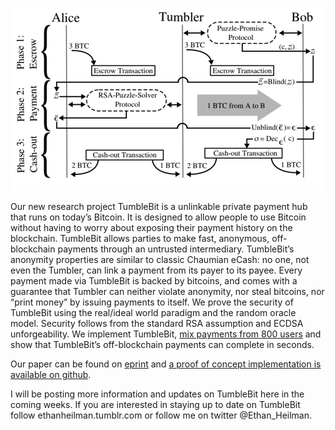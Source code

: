 ![](figs/tumblr_inline_od41pjZa0l1qf5p6p_500.png)

Our new research project TumbleBit is a unlinkable private payment hub that runs on today’s Bitcoin. It is designed to allow people to use Bitcoin without having to worry about exposing their payment history on the blockchain. TumbleBit allows parties to make fast, anonymous, off-blockchain payments through an untrusted intermediary. TumbleBit’s anonymity properties are similar to classic Chaumian eCash: no one, not even the Tumbler, can link a payment from its payer to its payee. Every payment made via TumbleBit is backed by bitcoins, and comes with a guarantee that Tumbler can neither violate anonymity, nor steal bitcoins, nor “print money” by issuing payments to itself. We prove the security of TumbleBit using the real/ideal world paradigm and the random oracle model. Security follows from the standard RSA assumption and ECDSA unforgeability. We implement TumbleBit, [mix payments from 800 users](https://www.blockchain.com/btc/tx/fd51bd844202ef050f1fbe0563e3babd2df3c3694b61af39ac811ad14f52b233) and show that TumbleBit’s off-blockchain payments can complete in seconds.

Our paper can be found on [eprint](https://eprint.iacr.org/2016/575.pdf) and [a proof of concept implementation is available on github](https://github.com/BUSEC/TumbleBit).

I will be posting more information and updates on TumbleBit here in the coming weeks. If you are interested in staying up to date on TumbleBit follow ethanheilman.tumblr.com or follow me on twitter @Ethan_Heilman.